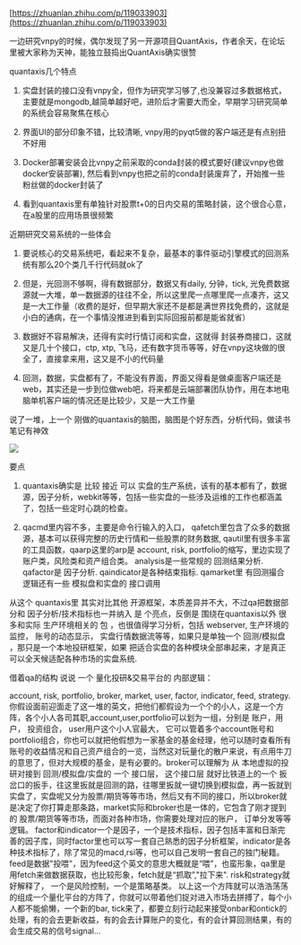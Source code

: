 [https://zhuanlan.zhihu.com/p/119033903](https://zhuanlan.zhihu.com/p/119033903)

一边研究vnpy的时候，偶尔发现了另一开源项目QuantAxis，作者余天，在论坛里被大家称为天神，能独立鼓捣出QuantAxis确实很赞

quantaxis几个特点

1. 实盘封装的接口没有vnpy全，但作为研究学习够了,也没兼容过多数据格式，主要就是mongodb,越简单越好吧，进阶后才需要大而全，早期学习研究简单的系统会容易聚焦在核心

1. 界面UI的部分印象不错，比较清晰, vnpy用的pyqt5做的客户端还是有点别扭不好用

1. Docker部署安装会比vnpy之前采取的conda封装的模式要好(建议vnpy也做docker安装部署), 然后看到vnpy也把之前的conda封装废弃了，开始推一些粉丝做的docker封装了

1. 看到quantaxis里有单独针对股票t+0的日内交易的策略封装，这个很合心意，在a股里的应用场景很频繁

近期研究交易系统的一些体会

1. 要说核心的交易系统吧，看起来不复杂，最基本的事件驱动引擎模式的回测系统有那么20个类几千行代码就ok了

1. 但是，光回测不够啊，得有数据部分，数据又有daily, 分钟，tick, 光免费数据源就一大堆，单一数据源的往往不全，所以这里爬一点哪里爬一点凑齐，这又是一大工作量（收费的是好，但早期大家还不是都是满世界找免费的，这就是小白的通病，在一个事情没推进到看到实际回报前都是能省就省）

1. 数据好不容易解决，还得有实时行情订阅和实盘，这就得 封装券商接口，这就又是几十个接口，ctp, xtp, 飞马，还有数字货币等等，好在vnpy这块做的很全了，直接拿来用，这又是不小的代码量

1. 回测，数据，实盘都有了，不能没有界面，界面又得看是做桌面客户端还是web，其实还是一步到位做web吧，将来都是云端部署团队协作，用在本地电脑单机客户端的情况还是比较少，又是一大工作量

说了一堆，上一个 刚做的quantaxis的脑图，脑图是个好东西，分析代码，做读书笔记有神效

![](https://gitee.com/hxc8/images5/raw/master/img/202407172348699.jpg)

要点

1. quantaxis确实是 比较 接近 可以 实盘的生产系统，该有的基本都有了，数据源，因子分析，webkit等等，包括一些实盘的一些涉及运维的工作也都涵盖了，包括一些定时心跳的检查。

1. qacmd里内容不多，主要是命令行输入的入口， qafetch里包含了众多的数据源，基本可以获得完整的历史行情和一些股票的财务数据, qautil里有很多丰富的工具函数，qaarp这里的arp是 account, risk, portfolio的缩写，里边实现了账户类，风险类和资产组合类。 analysis是一些常规的 回测结果分析. qafactor是 因子分析. qaindicator是各种结束指标. qamarket里 有回测撮合逻辑还有一些 模拟盘和实盘的 接口调用

从这个 quantaxis里 其实对比其他 开源框架，本质差异并不大，不过qa把数据部分和 因子分析/技术指标也一并纳入 是 个亮点，反倒是 围绕在quantaxis以外 很多和实际 生产环境相关的 包 ，也很值得学习分析，包括 webserver, 生产环境的监控， 账号的动态显示， 实盘行情数据流等等，如果只是单独一个 回测/模拟盘 ，那只是一个本地投研框架，如果 把适合实盘的各种模块全部串起来，才是真正可以全天候适配各种市场的实盘系统.

借着qa的结构 说说 一个 量化投研&交易平台的 内部逻辑：

account, risk, portfolio, broker, market, user, factor, indicator, feed, strategy. 你假设面前迎面走了这一堆的英文，把他们都假设为一个个的小人，这是一个方阵，各个小人各司其职,account,user,portfolio可以划为一组，分别是 账户，用户， 投资组合， user用户这个小人官最大， 它可以管着多个account账号和portfolio组合，你也可以就把他假想为一家基金的基金经理，他可以随时查看所有账号的收益情况和自己资产组合的一览，当然这对玩量化的散户来说，有点用牛刀的意思了，但对大规模的基金，是有必要的。broker可以理解为 从 本地虚拟的投研对接到 回测/模拟盘/实盘的 一个 接口层， 这个接口层 就好比铁道上的一个 扳岔口的扳手，往这里扳就是回测的路，往哪里扳就一键切换到模拟盘，再一扳就到实盘了，实盘呢又分为股票/期货等等市场，然后又有不同的接口，所以broker就是决定了你打算走那条路，market实际和broker也是一体的，它包含了刚才提到的 股票/期货等等市场，而面对各种市场，你需要处理对应的账户， 订单分发等等逻辑。 factor和indicator一个是因子，一个是技术指标，因子包括丰富和日渐完善的因子库，同时factor里也可以写一套自己熟悉的因子分析框架，indicator是各种技术指标了，除了常见的macd,rsi等，也可以自己发明一套自己的独门秘籍。feed是数据"投喂"，因为feed这个英文的意思大概就是“喂”，也蛮形象，qa里是用fetch来做数据获取，也比较形象，fetch就是“抓取”,"拉下来". risk和strategy就好解释了， 一个是风险控制，一个是策略基类。 以上这一个方阵就可以浩浩荡荡的组成一个量化平台的方阵了，你就可以带着他们捉对进入市场去拼搏了，每个小人都不能偷懒，一个新的bar, tick来了，都要立刻行动起来接受onbar和ontick的处理，有的会去更新收益，有的会去计算账户的变化，有的会计算回测结果，有的会生成交易的信号signal...